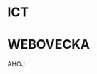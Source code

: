# ICT

<html>
  <h1>WEBOVECKA</h1>
  <p>
  AHOJ
  </p>
  <!-- https://docs.github.com/en/pages/getting-started-with-github-pages/creating-a-github-pages-site -->
</html>
